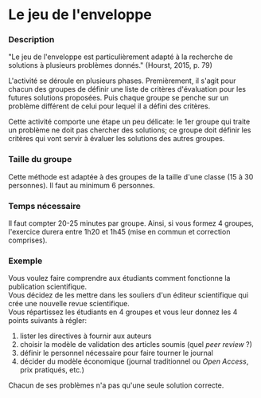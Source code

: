 # Le jeu de l'enveloppe

### Description

"Le jeu de l'enveloppe est particulièrement adapté à la recherche de solutions à plusieurs problèmes donnés." (Hourst, 2015, p. 79)

L'activité se déroule en plusieurs phases. Premièrement, il s'agit pour chacun des groupes de définir une liste de critères d'évaluation pour les futures solutions proposées. Puis chaque groupe se penche sur un problème différent de celui pour lequel il a défini des critères.

Cette activité comporte une étape un peu délicate: le 1er groupe qui traite un problème ne doit pas chercher des solutions; ce groupe doit définir les critères qui vont servir à évaluer les solutions des autres groupes.

### Taille du groupe

Cette méthode est adaptée à des groupes de la taille d'une classe (15 à 30 personnes). Il faut au minimum 6 personnes.

### Temps nécessaire

Il faut compter 20-25 minutes par groupe. Ainsi, si vous formez 4 groupes, l'exercice durera entre 1h20 et 1h45 (mise en commun et correction comprises). 

### Exemple

Vous voulez faire comprendre aux étudiants comment fonctionne la publication scientifique.   
Vous décidez de les mettre dans les souliers d'un éditeur scientifique qui crée une nouvelle revue scientifique.   
Vous répartissez les étudiants en 4 groupes et vous leur donnez les 4 points suivants à régler:

1. lister les directives à fournir aux auteurs
2. choisir la modèle de validation des articles soumis (quel *peer review* ?)
3. définir le personnel nécessaire pour faire tourner le journal
4. décider du modèle économique (journal traditionnel ou *Open Access*, prix pratiqués, etc.)

Chacun de ses problèmes n'a pas qu'une seule solution correcte.
